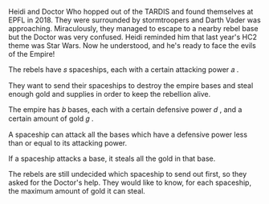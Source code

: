 Heidi and Doctor Who hopped out of the TARDIS and found themselves at EPFL in 2018. They were surrounded by stormtroopers and Darth Vader was approaching. Miraculously, they managed to escape to a nearby rebel base but the Doctor was very confused. Heidi reminded him that last year's HC2 theme was Star Wars. Now he understood, and he's ready to face the evils of the Empire!

The rebels have 𝑠
 spaceships, each with a certain attacking power 𝑎
.

They want to send their spaceships to destroy the empire bases and steal enough gold and supplies in order to keep the rebellion alive.

The empire has 𝑏
 bases, each with a certain defensive power 𝑑
, and a certain amount of gold 𝑔
.

A spaceship can attack all the bases which have a defensive power less than or equal to its attacking power.

If a spaceship attacks a base, it steals all the gold in that base.

The rebels are still undecided which spaceship to send out first, so they asked for the Doctor's help. They would like to know, for each spaceship, the maximum amount of gold it can steal.